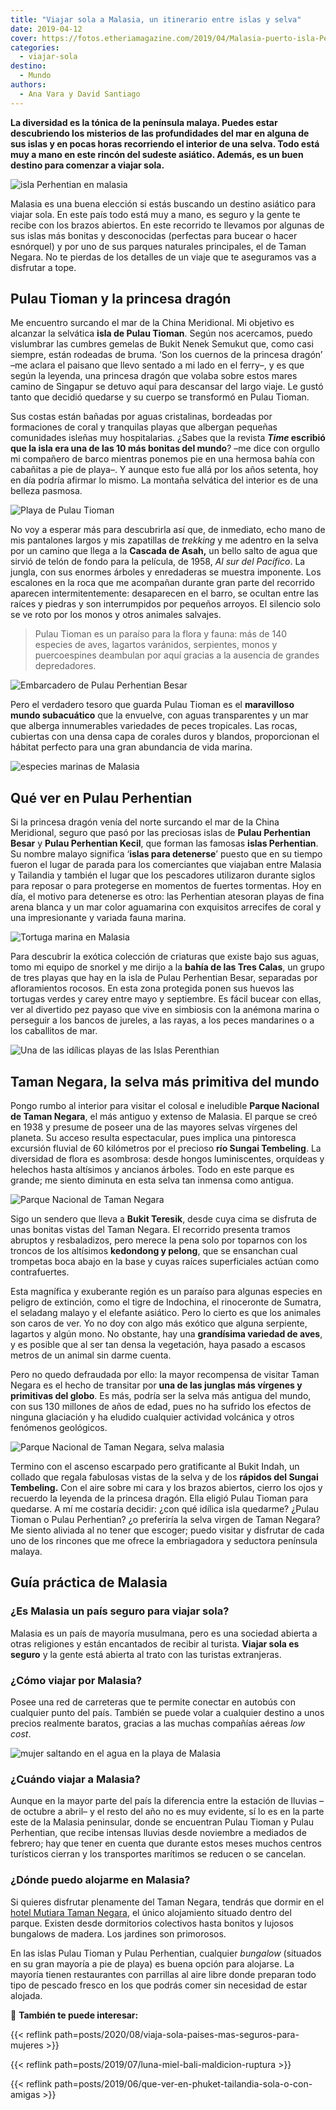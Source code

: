 ```yaml
---
title: "Viajar sola a Malasia, un itinerario entre islas y selva"
date: 2019-04-12
cover: https://fotos.etheriamagazine.com/2019/04/Malasia-puerto-isla-Perhentian.jpg
categories: 
  - viajar-sola
destino: 
  - Mundo
authors: 
  - Ana Vara y David Santiago
---
```


**La diversidad es la tónica de la península malaya. Puedes estar descubriendo los 
misterios de las profundidades del mar en alguna de sus islas y en pocas horas 
recorriendo el interior de una selva. Todo está muy a mano en este rincón del sudeste 
asiático. Además, es un buen destino para comenzar a viajar sola.** 

![isla Perhentian en malasia](https://fotos.etheriamagazine.com/2019/04/malasia-isla-perhentian.jpg "Esnórquel en la Isla Perhentian.")

Malasia es una buena elección si estás buscando un destino asiático para viajar sola. En 
este país todo está muy a mano, es seguro y la gente te recibe con los brazos abiertos. 
En este recorrido te llevamos por algunas de sus islas más bonitas y desconocidas 
(perfectas para bucear o hacer esnórquel) y por uno de sus parques naturales 
principales, el de Taman Negara. No te pierdas de los detalles de un viaje que te 
aseguramos vas a disfrutar a tope. 

## Pulau Tioman y la princesa dragón

Me encuentro surcando el mar de la China Meridional. Mi objetivo es alcanzar la 
selvática **isla de Pulau Tioman**. Según nos acercamos, puedo vislumbrar las cumbres 
gemelas de Bukit Nenek Semukut que, como casi siempre, están rodeadas de bruma. ‘Son los 
cuernos de la princesa dragón’ –me aclara el paisano que llevo sentado a mi lado en el 
ferry–, y es que según la leyenda, una princesa dragón que volaba sobre estos mares 
camino de Singapur se detuvo aquí para descansar del largo viaje. Le gustó tanto que 
decidió quedarse y su cuerpo se transformó en Pulau Tioman. 

Sus costas están bañadas por aguas cristalinas, bordeadas por formaciones de coral y 
tranquilas playas que albergan pequeñas comunidades isleñas muy hospitalarias. ¿Sabes 
que la revista **_Time_ escribió que la isla era una de las 10 más bonitas del mundo**? 
–me dice con orgullo mi compañero de barco mientras ponemos pie en una hermosa bahía con 
cabañitas a pie de playa–. Y aunque esto fue allá por los años setenta, hoy en día 
podría afirmar lo mismo. La montaña selvática del interior es de una belleza pasmosa. 

![Playa de Pulau Tioman](https://fotos.etheriamagazine.com/2019/04/malasia-pulau-tioman.jpg "Playa de Pulau Tioman.")

No voy a esperar más para descubrirla así que, de inmediato, echo mano de mis pantalones 
largos y mis zapatillas de _trekking_ y me adentro en la selva por un camino que llega a 
la **Cascada de Asah,** un bello salto de agua que sirvió de telón de fondo para la 
película, de 1958, _Al sur del Pacífico_. La jungla, con sus enormes árboles y 
enredaderas se muestra imponente. Los escalones en la roca que me acompañan durante gran 
parte del recorrido aparecen intermitentemente: desaparecen en el barro, se ocultan 
entre las raíces y piedras y son interrumpidos por pequeños arroyos. El silencio solo se 
ve roto por los monos y otros animales salvajes. 

> Pulau Tioman es un paraíso para la flora y fauna: más de 140 especies de aves, lagartos 
> varánidos, serpientes, monos y puercoespines deambulan por aquí gracias a la ausencia de 
> grandes depredadores. 

![Embarcadero de Pulau Perhentian Besar](https://fotos.etheriamagazine.com/2019/04/Malasia-puerto-isla-Perhentian.jpg "Embarcadero de Pulau Perhentian Besar.")

Pero el verdadero tesoro que guarda Pulau Tioman es el **maravilloso mundo subacuático** 
que la envuelve, con aguas transparentes y un mar que alberga innumerables variedades de 
peces tropicales. Las rocas, cubiertas con una densa capa de corales duros y blandos, 
proporcionan el hábitat perfecto para una gran abundancia de vida marina. 

![especies marinas de Malasia](https://fotos.etheriamagazine.com/2019/04/malasia-submarinismo.jpg "El agua cristalina de Pulau Tiomán guarda una increíble biodiversidad.")

## Qué ver en Pulau Perhentian

Si la princesa dragón venía del norte surcando el mar de la China Meridional, seguro que 
pasó por las preciosas islas de **Pulau Perhentian Besar** y **Pulau Perhentian Kecil**, 
que forman las famosas **islas Perhentian**. Su nombre malayo significa ‘**islas para 
detenerse**’ puesto que en su tiempo fueron el lugar de parada para los comerciantes que 
viajaban entre Malasia y Tailandia y también el lugar que los pescadores utilizaron 
durante siglos para reposar o para protegerse en momentos de fuertes tormentas. Hoy en 
día, el motivo para detenerse es otro: las Perhentian atesoran playas de fina arena 
blanca y un mar color aguamarina con exquisitos arrecifes de coral y una impresionante y 
variada fauna marina. 

![Tortuga marina en Malasia](https://fotos.etheriamagazine.com/2019/04/malasia-tortuga-verde.jpg "Tortuga marina en Malasia.")

Para descubrir la exótica colección de criaturas que existe bajo sus aguas, tomo mi 
equipo de snorkel y me dirijo a la **bahía de las Tres Calas**, un grupo de tres playas 
que hay en la isla de Pulau Perhentian Besar, separadas por afloramientos rocosos. En 
esta zona protegida ponen sus huevos las tortugas verdes y carey entre mayo y 
septiembre. Es fácil bucear con ellas, ver al divertido pez payaso que vive en simbiosis 
con la anémona marina o perseguir a los bancos de jureles, a las rayas, a los peces 
mandarines o a los caballitos de mar. 

![Una de las idílicas playas de las Islas Perenthian](https://fotos.etheriamagazine.com/2019/04/malasia-perenthian.jpg "Una de las idílicas playas de las Islas Perenthian.")

## Taman Negara, la selva más primitiva del mundo

Pongo rumbo al interior para visitar el colosal e ineludible **Parque Nacional de Taman 
Negara**, el más antiguo y extenso de Malasia. El parque se creó en 1938 y presume de 
poseer una de las mayores selvas vírgenes del planeta. Su acceso resulta espectacular, 
pues implica una pintoresca excursión fluvial de 60 kilómetros por el precioso **río 
Sungai Tembeling**. La diversidad de flora es asombrosa: desde hongos luminiscentes, 
orquídeas y helechos hasta altísimos y ancianos árboles. Todo en este parque es grande; 
me siento diminuta en esta selva tan inmensa como antigua. 

![Parque Nacional de Taman Negara](https://fotos.etheriamagazine.com/2019/04/malasia-taman-negara-park.jpg "Parque Nacional de Taman Negara.")

Sigo un sendero que lleva a **Bukit Teresik**, desde cuya cima se disfruta de unas 
bonitas vistas del Taman Negara. El recorrido presenta tramos abruptos y resbaladizos, 
pero merece la pena solo por toparnos con los troncos de los altísimos **kedondong y 
pelong**, que se ensanchan cual trompetas boca abajo en la base y cuyas raíces 
superficiales actúan como contrafuertes. 

Esta magnífica y exuberante región es un paraíso para algunas especies en peligro de 
extinción, como el tigre de Indochina, el rinoceronte de Sumatra, el seladang malayo y 
el elefante asiático. Pero lo cierto es que los animales son caros de ver. Yo no doy con 
algo más exótico que alguna serpiente, lagartos y algún mono. No obstante, hay una 
**grandísima variedad de aves**, y es posible que al ser tan densa la vegetación, haya 
pasado a escasos metros de un animal sin darme cuenta. 

Pero no quedo defraudada por ello: la mayor recompensa de visitar Taman Negara es el 
hecho de transitar por **una de las junglas más vírgenes y primitivas del globo**. Es 
más, podría ser la selva más antigua del mundo, con sus 130 millones de años de edad, 
pues no ha sufrido los efectos de ninguna glaciación y ha eludido cualquier actividad 
volcánica y otros fenómenos geológicos. 

![Parque Nacional de Taman Negara, selva malasia](https://fotos.etheriamagazine.com/2019/04/malasia-taman-negara-parque.jpg "El Parque Nacional de Taman Negara es uno de los lugares más vírgenes del mundo.")

Termino con el ascenso escarpado pero gratificante al Bukit Indah, un collado que regala 
fabulosas vistas de la selva y de los **rápidos del Sungai Tembeling.** Con el aire 
sobre mi cara y los brazos abiertos, cierro los ojos y recuerdo la leyenda de la 
princesa dragón. Ella eligió Pulau Tioman para quedarse. A mí me costaría decidir: ¿con 
qué idílica isla quedarme? ¿Pulau Tioman o Pulau Perhentian? ¿o preferiría la selva 
virgen de Taman Negara? Me siento aliviada al no tener que escoger; puedo visitar y 
disfrutar de cada uno de los rincones que me ofrece la embriagadora y seductora 
península malaya. 

## Guía práctica de Malasia

### ¿Es Malasia un país seguro para viajar sola?

Malasia es un país de mayoría musulmana, pero es una sociedad abierta a otras religiones 
y están encantados de recibir al turista. **Viajar sola es seguro** y la gente está 
abierta al trato con las turistas extranjeras. 

### ¿Cómo viajar por Malasia?

Posee una red de carreteras que te permite conectar en autobús con cualquier punto del 
país. También se puede volar a cualquier destino a unos precios realmente baratos, 
gracias a las muchas compañías aéreas _low cost_. 

![mujer saltando en el agua en la playa de Malasia](https://fotos.etheriamagazine.com/2019/04/malasia-perhentian.jpg "La diversión está asegurada en las islas Perenthian.")

### ¿Cuándo viajar a Malasia?

Aunque en la mayor parte del país la diferencia entre la estación de lluvias –de octubre 
a abril– y el resto del año no es muy evidente, sí lo es en la parte este de la Malasia 
peninsular, donde se encuentran Pulau Tioman y Pulau Perhentian, que recibe intensas 
lluvias desde noviembre a mediados de febrero; hay que tener en cuenta que durante estos 
meses muchos centros turísticos cierran y los transportes marítimos se reducen o se 
cancelan. 

### ¿Dónde puedo alojarme en Malasia?

Si quieres disfrutar plenamente del Taman Negara, tendrás que dormir en el [hotel 
Mutiara Taman Negara](http://www.mutiaratamannegara.com), el único alojamiento situado 
dentro del parque. Existen desde dormitorios colectivos hasta bonitos y lujosos 
bungalows de madera. Los jardines son primorosos. 

En las islas Pulau Tioman y Pulau Perhentian, cualquier _bungalow_ (situados en su gran 
mayoría a pie de playa) es buena opción para alojarse. La mayoría tienen restaurantes 
con parrillas al aire libre donde preparan todo tipo de pescado fresco en los que podrás 
comer sin necesidad de estar alojada. 

📌 **También te puede interesar:** 

{{< reflink path=posts/2020/08/viaja-sola-paises-mas-seguros-para-mujeres >}} 

{{< reflink path=posts/2019/07/luna-miel-bali-maldicion-ruptura >}} 

{{< reflink path=posts/2019/06/que-ver-en-phuket-tailandia-sola-o-con-amigas >}}

